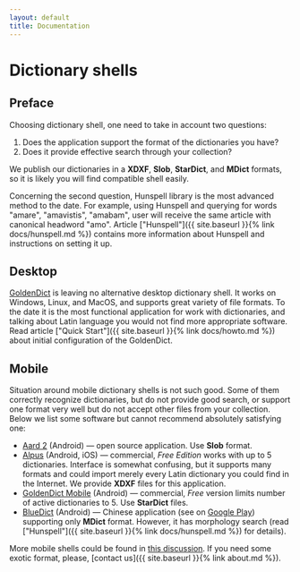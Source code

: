 ```yaml
---
layout: default
title: Documentation
---
```


# Dictionary shells
## Preface

Choosing dictionary shell, one need to take in account two questions:

1. Does the application support the format of the dictionaries you have?
1. Does it provide effective search through your collection?

We publish our dictionaries in a **XDXF**, **Slob**, **StarDict**, and **MDict** formats, so it is likely you will find compatible shell easily.

Concerning the second question, Hunspell library is the most advanced method to the date. For example, using Hunspell and querying for words "amare", "amavistis", "amabam", user will receive the same article with canonical headword "amo". Article ["Hunspell"]({{ site.baseurl }}{% link docs/hunspell.md %}) contains more information about Hunspell and instructions on setting it up.


## Desktop

[GoldenDict](http://goldendict.org/) is leaving no alternative desktop dictionary shell. It works on Windows, Linux, and MacOS, and supports great variety of file formats. To the date it is the most functional application for work with dictionaries, and talking about Latin language you would not find more appropriate software. Read article ["Quick Start"]({{ site.baseurl }}{% link docs/howto.md %}) about initial configuration of the GoldenDict.


## Mobile

Situation around mobile dictionary shells is not such good. Some of them correctly recognize dictionaries, but do not provide good search, or support one format very well but do not accept other files from your collection. Below we list some software but cannot recommend absolutely satisfying one:

* [Aard 2](http://aarddict.org/) (Android) — open source application. Use **Slob** format.
* [Alpus](https://alpusapp.com/index.html) (Android, iOS) — commercial, _Free Edition_ works with up to 5 dictionaries. Interface is somewhat confusing, but it supports many formats and could import merely every Latin dictionary you could find in the Internet. We provide **XDXF** files for this application.
* [GoldenDict Mobile](http://goldendict.mobi/) (Android) — commercial, _Free_ version limits number of active dictionaries to 5. Use **StarDict** files.
* [BlueDict](http://www.ssdlsoft.com/bluedict/) (Android) — Chinese application (see on [Google Play](https://play.google.com/store/apps/details?id=cn.ssdl.bluedict)) supporting only **MDict** format. However, it has morphology search (read ["Hunspell"]({{ site.baseurl }}{% link docs/hunspell.md %}) for details).

More mobile shells could be found in [this discussion](https://github.com/nikita-moor/latin-dictionary/issues/2). If you need some exotic format, please, [contact us]({{ site.baseurl }}{% link about.md %}).


